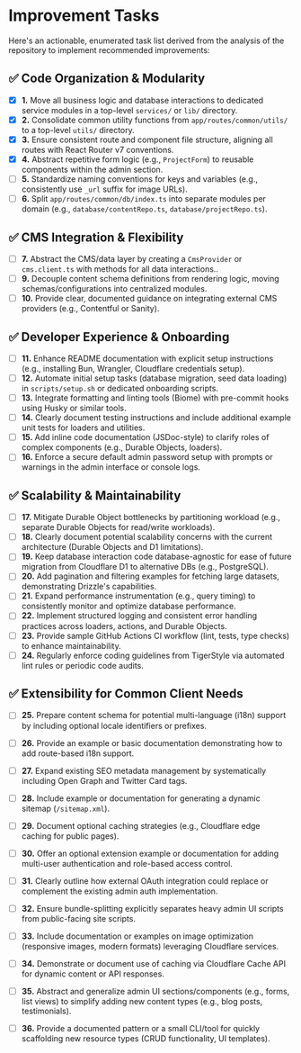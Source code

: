 # Improvement Tasks

Here's an actionable, enumerated task list derived from the analysis of the repository to implement recommended improvements:

## ✅ **Code Organization & Modularity**
- [x] **1.** Move all business logic and database interactions to dedicated service modules in a top-level `services/` or `lib/` directory.
- [x] **2.** Consolidate common utility functions from `app/routes/common/utils/` to a top-level `utils/` directory.
- [x] **3.** Ensure consistent route and component file structure, aligning all routes with React Router v7 conventions.
- [x] **4.** Abstract repetitive form logic (e.g., `ProjectForm`) to reusable components within the admin section.
- [ ] **5.** Standardize naming conventions for keys and variables (e.g., consistently use `_url` suffix for image URLs).
- [ ] **6.** Split `app/routes/common/db/index.ts` into separate modules per domain (e.g., `database/contentRepo.ts`, `database/projectRepo.ts`).

## ✅ **CMS Integration & Flexibility**
- [ ] **7.** Abstract the CMS/data layer by creating a `CmsProvider` or `cms.client.ts` with methods for all data interactions..
- [ ] **9.** Decouple content schema definitions from rendering logic, moving schemas/configurations into centralized modules.
- [ ] **10.** Provide clear, documented guidance on integrating external CMS providers (e.g., Contentful or Sanity).

## ✅ **Developer Experience & Onboarding**
- [ ] **11.** Enhance README documentation with explicit setup instructions (e.g., installing Bun, Wrangler, Cloudflare credentials setup).
- [ ] **12.** Automate initial setup tasks (database migration, seed data loading) in `scripts/setup.sh` or dedicated onboarding scripts.
- [ ] **13.** Integrate formatting and linting tools (Biome) with pre-commit hooks using Husky or similar tools.
- [ ] **14.** Clearly document testing instructions and include additional example unit tests for loaders and utilities.
- [ ] **15.** Add inline code documentation (JSDoc-style) to clarify roles of complex components (e.g., Durable Objects, loaders).
- [ ] **16.** Enforce a secure default admin password setup with prompts or warnings in the admin interface or console logs.

## ✅ **Scalability & Maintainability**
- [ ] **17.** Mitigate Durable Object bottlenecks by partitioning workload (e.g., separate Durable Objects for read/write workloads).
- [ ] **18.** Clearly document potential scalability concerns with the current architecture (Durable Objects and D1 limitations).
- [ ] **19.** Keep database interaction code database-agnostic for ease of future migration from Cloudflare D1 to alternative DBs (e.g., PostgreSQL).
- [ ] **20.** Add pagination and filtering examples for fetching large datasets, demonstrating Drizzle's capabilities.
- [ ] **21.** Expand performance instrumentation (e.g., query timing) to consistently monitor and optimize database performance.
- [ ] **22.** Implement structured logging and consistent error handling practices across loaders, actions, and Durable Objects.
- [ ] **23.** Provide sample GitHub Actions CI workflow (lint, tests, type checks) to enhance maintainability.
- [ ] **24.** Regularly enforce coding guidelines from TigerStyle via automated lint rules or periodic code audits.

## ✅ **Extensibility for Common Client Needs**
- [ ] **25.** Prepare content schema for potential multi-language (i18n) support by including optional locale identifiers or prefixes.
- [ ] **26.** Provide an example or basic documentation demonstrating how to add route-based i18n support.
- [ ] **27.** Expand existing SEO metadata management by systematically including Open Graph and Twitter Card tags.
- [ ] **28.** Include example or documentation for generating a dynamic sitemap (`/sitemap.xml`).
- [ ] **29.** Document optional caching strategies (e.g., Cloudflare edge caching for public pages).
- [ ] **30.** Offer an optional extension example or documentation for adding multi-user authentication and role-based access control.
- [ ] **31.** Clearly outline how external OAuth integration could replace or complement the existing admin auth implementation.
- [ ] **32.** Ensure bundle-splitting explicitly separates heavy admin UI scripts from public-facing site scripts.
- [ ] **33.** Include documentation or examples on image optimization (responsive images, modern formats) leveraging Cloudflare services.
- [ ] **34.** Demonstrate or document use of caching via Cloudflare Cache API for dynamic content or API responses.
- [ ] **35.** Abstract and generalize admin UI sections/components (e.g., forms, list views) to simplify adding new content types (e.g., blog posts, testimonials).
- [ ] **36.** Provide a documented pattern or a small CLI/tool for quickly scaffolding new resource types (CRUD functionality, UI templates).

